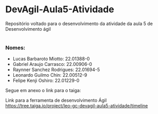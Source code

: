 # DevAgil-Aula5-Atividade
Repositório voltado para o desenvolvimento da atividade da aula 5 de Desenvolvimento ágil<br><br>

### Nomes:
- Lucas Barbaroto Miotto: 22.01388-0
- Gabriel Araujo Carrasco: 22.00906-0
- Raynner Sanchez Rodrigues: 22.01694-5
- Leonardo Guilmo Chin: 22.00512-9
- Felipe Kenji Oshiro: 22.01229-0

Segue em anexo o link para o taiga:

Link para a ferramenta de desenvolvimento Ágil<br>
https://tree.taiga.io/project/leo-gc-devagil-aula5-atividade/timeline
